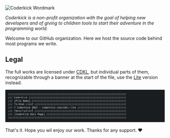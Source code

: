 ![Coderkick Wordmark](https://coderkick.com/assets/CoderkickWordmark.png)

_Coderkick is a non-profit organization with the goal of helping new developers and of giving to children tools to start their adventure in the programming world._

Welcome to our GitHub organization. Here we host the source code behind most programs we write.

## Legal
The full works are licensed under [CDKL](https://coderkick.com/cdkl), but individual parts of them, recognizable through a banner at the start of the file, use the [Lite](https://coderkick.com/cdkl-lite) version instead.

![CDKL-Lite Example Banner](https://github.com/Coderkick/coderkick.com/blob/main/:repo/images/license-banner.png?raw=true)

That's it. Hope you wil enjoy our work. Thanks for any support. ❤️
